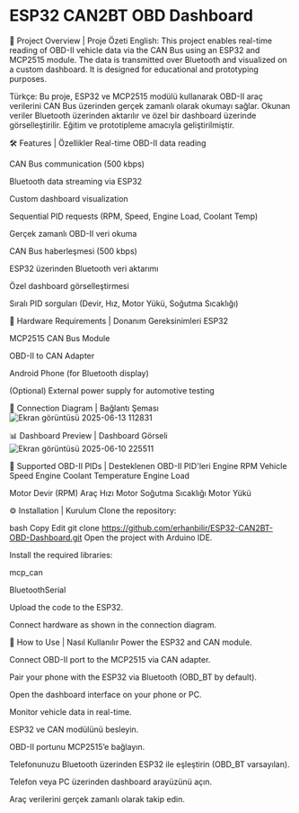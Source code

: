 # ESP32 CAN2BT OBD Dashboard
🚗 Project Overview | Proje Özeti
English:
This project enables real-time reading of OBD-II vehicle data via the CAN Bus using an ESP32 and MCP2515 module. The data is transmitted over Bluetooth and visualized on a custom dashboard. It is designed for educational and prototyping purposes.

Türkçe:
Bu proje, ESP32 ve MCP2515 modülü kullanarak OBD-II araç verilerini CAN Bus üzerinden gerçek zamanlı olarak okumayı sağlar. Okunan veriler Bluetooth üzerinden aktarılır ve özel bir dashboard üzerinde görselleştirilir. Eğitim ve prototipleme amacıyla geliştirilmiştir.

🛠️ Features | Özellikler
Real-time OBD-II data reading

CAN Bus communication (500 kbps)

Bluetooth data streaming via ESP32

Custom dashboard visualization

Sequential PID requests (RPM, Speed, Engine Load, Coolant Temp)

Gerçek zamanlı OBD-II veri okuma

CAN Bus haberleşmesi (500 kbps)

ESP32 üzerinden Bluetooth veri aktarımı

Özel dashboard görselleştirmesi

Sıralı PID sorguları (Devir, Hız, Motor Yükü, Soğutma Sıcaklığı)

🔧 Hardware Requirements | Donanım Gereksinimleri
ESP32

MCP2515 CAN Bus Module

OBD-II to CAN Adapter

Android Phone (for Bluetooth display)

(Optional) External power supply for automotive testing

🔌 Connection Diagram | Bağlantı Şeması
![Ekran görüntüsü 2025-06-13 112831](https://github.com/user-attachments/assets/12696b13-2059-48a2-bb7e-933a3ecfa188)


📊 Dashboard Preview | Dashboard Görseli
![Ekran görüntüsü 2025-06-10 225511](https://github.com/user-attachments/assets/2af8cbb8-9853-4924-8671-9772e98a0ffe)


🚙 Supported OBD-II PIDs | Desteklenen OBD-II PID'leri
Engine RPM
Vehicle Speed
Engine Coolant Temperature
Engine Load

Motor Devir (RPM)
Araç Hızı
Motor Soğutma Sıcaklığı
Motor Yükü

⚙️ Installation | Kurulum
Clone the repository:

bash
Copy
Edit
git clone https://github.com/erhanbilir/ESP32-CAN2BT-OBD-Dashboard.git
Open the project with Arduino IDE.

Install the required libraries:

mcp_can

BluetoothSerial

Upload the code to the ESP32.

Connect hardware as shown in the connection diagram.

🚀 How to Use | Nasıl Kullanılır
Power the ESP32 and CAN module.

Connect OBD-II port to the MCP2515 via CAN adapter.

Pair your phone with the ESP32 via Bluetooth (OBD_BT by default).

Open the dashboard interface on your phone or PC.

Monitor vehicle data in real-time.

ESP32 ve CAN modülünü besleyin.

OBD-II portunu MCP2515’e bağlayın.

Telefonunuzu Bluetooth üzerinden ESP32 ile eşleştirin (OBD_BT varsayılan).

Telefon veya PC üzerinden dashboard arayüzünü açın.

Araç verilerini gerçek zamanlı olarak takip edin.
